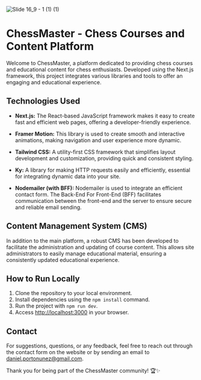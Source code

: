 
![Slide 16_9 - 1 (1) (1)](https://github.com/dpnunez/chess-animation/assets/46852072/1b6ae1a9-f427-4b31-abe3-7ae1391de720)

# ChessMaster - Chess Courses and Content Platform

Welcome to ChessMaster, a platform dedicated to providing chess courses and educational content for chess enthusiasts. Developed using the Next.js framework, this project integrates various libraries and tools to offer an engaging and educational experience.

## Technologies Used

- **Next.js:** The React-based JavaScript framework makes it easy to create fast and efficient web pages, offering a developer-friendly experience.

- **Framer Motion:** This library is used to create smooth and interactive animations, making navigation and user experience more dynamic.

- **Tailwind CSS:** A utility-first CSS framework that simplifies layout development and customization, providing quick and consistent styling.

- **Ky:** A library for making HTTP requests easily and efficiently, essential for integrating dynamic data into your site.

- **Nodemailer (with BFF):** Nodemailer is used to integrate an efficient contact form. The Back-End For Front-End (BFF) facilitates communication between the front-end and the server to ensure secure and reliable email sending.

## Content Management System (CMS)

In addition to the main platform, a robust CMS has been developed to facilitate the administration and updating of course content. This allows site administrators to easily manage educational material, ensuring a consistently updated educational experience.

## How to Run Locally

1. Clone the repository to your local environment.
2. Install dependencies using the `npm install` command.
3. Run the project with `npm run dev`.
4. Access [http://localhost:3000](http://localhost:3000) in your browser.

## Contact

For suggestions, questions, or any feedback, feel free to reach out through the contact form on the website or by sending an email to [daniel.portonunez@gmail.com](mailto:daniel.portonunez@gmail.com).

Thank you for being part of the ChessMaster community! 🏆✨
